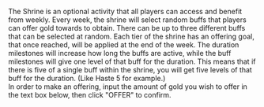 The Shrine is an optional activity that all players can access and benefit from weekly. Every week, the shrine will select random buffs that players can offer gold towards to obtain. There can be up to three different buffs that can be selected at random. Each tier of the shrine has an offering goal, that once reached, will be applied at the end of the week. The duration milestones will increase how long the buffs are active, while the buff milestones will give one level of that buff for the duration. This means that if there is five of a single buff within the shrine, you will get five levels of that buff for the duration. (Like Haste 5 for example.)
<br />
In order to make an offering, input the amount of gold you wish to offer in the text box below, then click "OFFER" to confirm.
